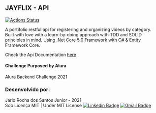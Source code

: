 ## JAYFLIX - API

[![Actions Status](https://github.com/rochajario/JayFlix-Api/actions/workflows/jayflix-build.yml/badge.svg)](https://github.com/rochajario/Jayflix-Api/actions)

A portifolio restful api for registering and organizing videos by category.
Built with love with a learn-by-doing approach with TDD and SOLID principles in mind.
Using .Net Core 5.0 Framework with C# & Entity Framework Core.

Check the Api Documentation [here](https://jayflix-api.herokuapp.com/swagger/index.html)

#### Challenge Purposed by Alura
Alura Backend Challenge 2021

### Desenvolvido por:
Jario Rocha dos Santos Junior - 2021  
Sob Licença MIT | Under MIT License
[![Linkedin Badge](https://img.shields.io/badge/-rochajario-blue?style=flat-square&logo=Linkedin&logoColor=white&link=https://www.linkedin.com/in/rochajario/?locale=en_US)](https://www.linkedin.com/in/rochajario/) [![Gmail Badge](https://img.shields.io/badge/-rochajario-c14438?style=flat-square&logo=Gmail&logoColor=white&link=mailto:rochajario@gmail.com)](mailto:rochajario@gmail.com)

